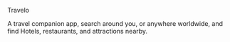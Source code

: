Travelo

A travel companion app, search around you, or anywhere worldwide, and find Hotels, restaurants, and attractions nearby.
